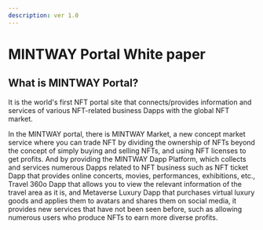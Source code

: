```yaml
---
description: ver 1.0
---
```


# MINTWAY Portal White paper

## **What is MINTWAY Portal?**

It is the world's first NFT portal site that connects/provides information and services of various NFT-related business Dapps with the global NFT market.

In the MINTWAY portal, there is MINTWAY Market, a new concept market service where you can trade NFT by dividing the ownership of NFTs beyond the concept of simply buying and selling NFTs, and using NFT licenses to get profits. And by providing the MINTWAY Dapp Platform, which collects and services numerous Dapps related to NFT business such as NFT ticket Dapp that provides online concerts, movies, performances, exhibitions, etc., Travel 360o Dapp that allows you to view the relevant information of the travel area as it is, and Metaverse Luxury Dapp that purchases virtual luxury goods and applies them to avatars and shares them on social media, it provides new services that have not been seen before, such as allowing numerous users who produce NFTs to earn more diverse profits.
